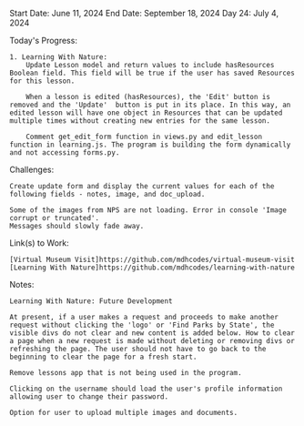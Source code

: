Start Date: June 11, 2024
End Date: September 18, 2024
Day 24: July 4, 2024

Today's Progress:

    1. Learning With Nature:   
        Update Lesson model and return values to include hasResources Boolean field. This field will be true if the user has saved Resources for this lesson.
    
        When a lesson is edited (hasResources), the 'Edit' button is removed and the 'Update'  button is put in its place. In this way, an edited lesson will have one object in Resources that can be updated multiple times without creating new entries for the same lesson.

        Comment get_edit_form function in views.py and edit_lesson function in learning.js. The program is building the form dynamically and not accessing forms.py. 

Challenges:  

    Create update form and display the current values for each of the following fields - notes, image, and doc_upload.

    Some of the images from NPS are not loading. Error in console 'Image corrupt or truncated'.
    Messages should slowly fade away. 

Link(s) to Work:

    [Virtual Museum Visit]https://github.com/mdhcodes/virtual-museum-visit   
    [Learning With Nature]https://github.com/mdhcodes/learning-with-nature  

Notes:

    Learning With Nature: Future Development     

    At present, if a user makes a request and proceeds to make another request without clicking the 'logo' or 'Find Parks by State', the visible divs do not clear and new content is added below. How to clear a page when a new request is made without deleting or removing divs or refreshing the page. The user should not have to go back to the beginning to clear the page for a fresh start. 

    Remove lessons app that is not being used in the program.

    Clicking on the username should load the user's profile information allowing user to change their password.

    Option for user to upload multiple images and documents.